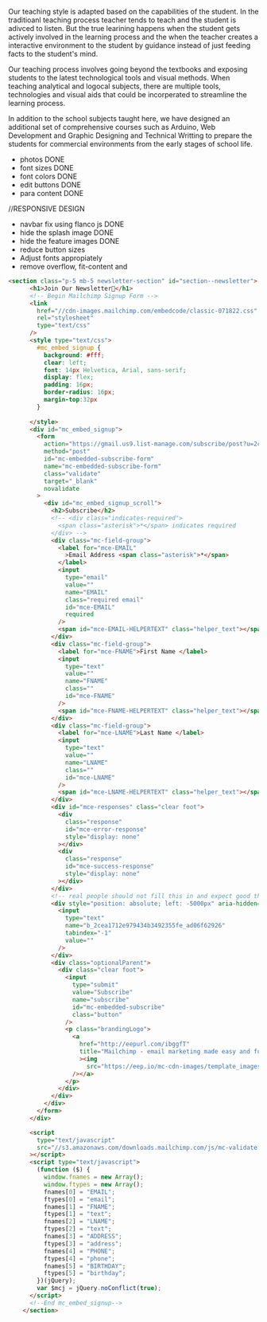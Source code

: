 
Our teaching style is adapted based on the capabilities of the student. In the traditioanl teaching process teacher tends to teach and the student is adivced to listen. But the true learining happens when the student gets actively involved in the learning process and the when the teacher creates a interactive environment to the student by guidance instead of just feeding facts to the student's mind. 

<!-- where they learn on their own pace and master the subject at each step of their journey. -->

Our teaching process involves going beyond the textbooks and exposing students to the latest technological tools and visual methods. When teaching analytical and logocal subjects, there are multiple tools, technologies and visual aids that could be incorperated to streamline the learning process. 

<!-- Our teaching process involves going beyond the textbooks  -->

In addition to the school subjects taught here, we have designed an additional set of comprehensive courses such as Arduino, Web Development and Graphic Designing  and Technical Writting to prepare the students for commercial environments from the early stages of school life.

+ photos DONE
+ font sizes DONE
+ font colors DONE
+ edit buttons DONE
+ para content DONE

//RESPONSIVE DESIGN 
+ navbar fix using flanco js DONE
+ hide the splash image DONE
+ hide the feature images DONE
+ reduce button sizes
+ Adjust fonts appropiately
+ remove overflow, fit-content and


```html
<section class="p-5 mb-5 newsletter-section" id="section--newsletter">
      <h1>Join Our Newsletter💖</h1>
      <!-- Begin Mailchimp Signup Form -->
      <link
        href="//cdn-images.mailchimp.com/embedcode/classic-071822.css"
        rel="stylesheet"
        type="text/css"
      />
      <style type="text/css">
        #mc_embed_signup {
          background: #fff;
          clear: left;
          font: 14px Helvetica, Arial, sans-serif;
          display: flex;
          padding: 16px;
          border-radius: 16px;
          margin-top:32px
        }
        
      </style>
      <div id="mc_embed_signup">
        <form
          action="https://gmail.us9.list-manage.com/subscribe/post?u=2cea1712e979434b3492355fe&amp;id=ad06f62926&amp;f_id=001a13e1f0"
          method="post"
          id="mc-embedded-subscribe-form"
          name="mc-embedded-subscribe-form"
          class="validate"
          target="_blank"
          novalidate
        >
          <div id="mc_embed_signup_scroll">
            <h2>Subscribe</h2>
            <!-- <div class="indicates-required">
              <span class="asterisk">*</span> indicates required
            </div> -->
            <div class="mc-field-group">
              <label for="mce-EMAIL"
                >Email Address <span class="asterisk">*</span>
              </label>
              <input
                type="email"
                value=""
                name="EMAIL"
                class="required email"
                id="mce-EMAIL"
                required
              />
              <span id="mce-EMAIL-HELPERTEXT" class="helper_text"></span>
            </div>
            <div class="mc-field-group">
              <label for="mce-FNAME">First Name </label>
              <input
                type="text"
                value=""
                name="FNAME"
                class=""
                id="mce-FNAME"
              />
              <span id="mce-FNAME-HELPERTEXT" class="helper_text"></span>
            </div>
            <div class="mc-field-group">
              <label for="mce-LNAME">Last Name </label>
              <input
                type="text"
                value=""
                name="LNAME"
                class=""
                id="mce-LNAME"
              />
              <span id="mce-LNAME-HELPERTEXT" class="helper_text"></span>
            </div>
            <div id="mce-responses" class="clear foot">
              <div
                class="response"
                id="mce-error-response"
                style="display: none"
              ></div>
              <div
                class="response"
                id="mce-success-response"
                style="display: none"
              ></div>
            </div>
            <!-- real people should not fill this in and expect good things - do not remove this or risk form bot signups-->
            <div style="position: absolute; left: -5000px" aria-hidden="true">
              <input
                type="text"
                name="b_2cea1712e979434b3492355fe_ad06f62926"
                tabindex="-1"
                value=""
              />
            </div>
            <div class="optionalParent">
              <div class="clear foot">
                <input
                  type="submit"
                  value="Subscribe"
                  name="subscribe"
                  id="mc-embedded-subscribe"
                  class="button"
                />
                <p class="brandingLogo">
                  <a
                    href="http://eepurl.com/ibggfT"
                    title="Mailchimp - email marketing made easy and fun"
                    ><img
                      src="https://eep.io/mc-cdn-images/template_images/branding_logo_text_dark_dtp.svg"
                  /></a>
                </p>
              </div>
            </div>
          </div>
        </form>
      </div>

      <script
        type="text/javascript"
        src="//s3.amazonaws.com/downloads.mailchimp.com/js/mc-validate.js"
      ></script>
      <script type="text/javascript">
        (function ($) {
          window.fnames = new Array();
          window.ftypes = new Array();
          fnames[0] = "EMAIL";
          ftypes[0] = "email";
          fnames[1] = "FNAME";
          ftypes[1] = "text";
          fnames[2] = "LNAME";
          ftypes[2] = "text";
          fnames[3] = "ADDRESS";
          ftypes[3] = "address";
          fnames[4] = "PHONE";
          ftypes[4] = "phone";
          fnames[5] = "BIRTHDAY";
          ftypes[5] = "birthday";
        })(jQuery);
        var $mcj = jQuery.noConflict(true);
      </script>
      <!--End mc_embed_signup-->
    </section>
```